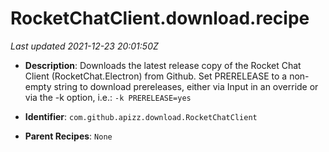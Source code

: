 # RocketChatClient.download.recipe

_Last updated 2021-12-23 20:01:50Z_

- **Description**: Downloads the latest release copy of the Rocket Chat Client (RocketChat.Electron) from Github. Set PRERELEASE to a non-empty string to download prereleases, either via Input in an override or via the -k option, i.e.: `-k PRERELEASE=yes`

- **Identifier**: `com.github.apizz.download.RocketChatClient`

- **Parent Recipes**: `None`
